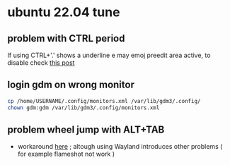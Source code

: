 # ubuntu 22.04 tune

## problem with CTRL period

If using CTRL+'.' shows a underline e may emoj preedit area active, to disable check [this post](https://superuser.com/a/1687344/1176360)

## login gdm on wrong monitor

```sh
cp /home/USERNAME/.config/monitors.xml /var/lib/gdm3/.config/
chown gdm:gdm /var/lib/gdm3/.config/monitors.xml
```

## problem wheel jump with ALT+TAB

- workaround [here](https://askubuntu.com/a/1143466/766220) ; altough using Wayland introduces other problems ( for example flameshot not work )
